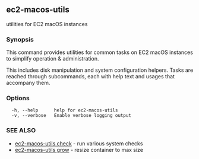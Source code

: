 ## ec2-macos-utils

utilities for EC2 macOS instances

### Synopsis

This command provides utilities for common tasks on EC2 macOS instances to simplify operation & administration.

This includes disk manipulation and system configuration helpers. Tasks are reached through subcommands, each with 
help text and usages that accompany them.

### Options

```
  -h, --help      help for ec2-macos-utils
  -v, --verbose   Enable verbose logging output
```

### SEE ALSO

* [ec2-macos-utils check](ec2-macos-utils_check.md)	 - run various system checks
* [ec2-macos-utils grow](ec2-macos-utils_grow.md)	 - resize container to max size

